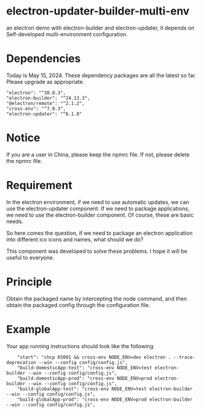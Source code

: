 # electron-updater-builder-multi-env
an electron demo with electron-builder and electron-updater, it depends on Self-developed multi-environment configuration.

# Dependencies 
Today is May 15, 2024. These dependency packages are all the latest so far. Please upgrade as appropriate.

    "electron": "^30.0.3",
    "electron-builder": "^24.13.3",
    "@electron/remote": "^2.1.2",
    "cross-env": "^7.0.3",
    "electron-updater": "^6.1.8"

# Notice
If you are a user in China, please keep the npmrc file. If not, please delete the npmrc file.

# Requirement

In the electron environment, if we need to use automatic updates, we can use the electron-updater component. If we need to package applications, we need to use the electron-builder component. Of course, these are basic needs.

So here comes the question, if we need to package an electron application into different ico icons and names, what should we do?

This component was developed to solve these problems. I hope it will be useful to everyone.

# Principle
Obtain the packaged name by intercepting the node command, and then obtain the packaged config through the configuration file.

# Example

Your app running instructions should look like the following

        "start": "chcp 65001 && cross-env NODE_ENV=dev electron . --trace-deprecation --win --config config/config.js",
        "build-domesticApp-test": "cross-env NODE_ENV=test electron-builder --win --config config/config.js",
        "build-domesticApp-prod": "cross-env NODE_ENV=prod electron-builder --win --config config/config.js",
        "build-globalApp-test": "cross-env NODE_ENV=test electron-builder --win --config config/config.js",
        "build-globalApp-prod": "cross-env NODE_ENV=prod electron-builder --win --config config/config.js",


